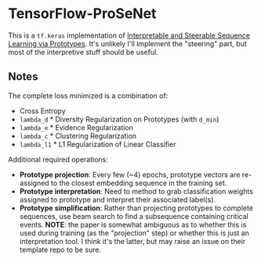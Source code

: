 # TensorFlow-ProSeNet

This is a `tf.keras` implementation of [Interpretable and Steerable Sequence Learning via Prototypes](https://arxiv.org/abs/1907.09728). It's unlikely I'll implement the "steering" part, but most of the interpretive stuff should be useful.
## Notes

The complete loss minimized is a combination of:

- Cross Entropy
- `lambda_d` * Diversity Regularization on Prototypes (with `d_min`)
- `lambda_e` * Evidence Regularization
- `lambda_c` * Clustering Regularization
- `lambda_l1` * L1 Regularization of Linear Classifier

Additional required operations:

- **Prototype projection**: Every few (~4) epochs, prototype vectors are re-assigned to the closest embedding sequence in the training set.
- **Prototype interpretation**: Need to method to grab classification weights assigned to prototype and interpret their associated label(s).
- **Prototype simplification**: Rather than projecting prototypes to complete sequences, use beam search to find a subsequence containing critical events. **NOTE**: the paper is somewhat ambiguous as to whether this is used during training (as the "projection" step) or whether this is just an interpretation tool. I think it's the latter, but may raise an issue on their template repo to be sure.
